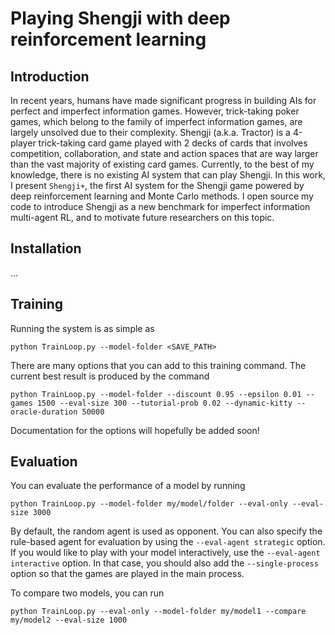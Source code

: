 # Playing Shengji with deep reinforcement learning

## Introduction
In recent years, humans have made significant progress in building AIs for perfect and imperfect information games. However, trick-taking poker games, which belong to the family of imperfect information games, are largely unsolved due to their complexity. Shengji (a.k.a. Tractor) is a 4-player trick-taking card game played with 2 decks of cards that involves competition, collaboration, and state and action spaces that are way larger than the vast majority of existing card games. Currently, to the best of my knowledge, there is no existing AI system that can play Shengji. In this work, I present `Shengji+`, the first AI system for the Shengji game powered by deep reinforcement learning and Monte Carlo methods. I open source my code to introduce Shengji as a new benchmark for imperfect information multi-agent RL, and to motivate future researchers on this topic.

## Installation
...

## Training
Running the system is as simple as
```shell
python TrainLoop.py --model-folder <SAVE_PATH>
```

There are many options that you can add to this training command. The current best result is produced by the command
```shell
python TrainLoop.py --model-folder --discount 0.95 --epsilon 0.01 --games 1500 --eval-size 300 --tutorial-prob 0.02 --dynamic-kitty --oracle-duration 50000
```

Documentation for the options will hopefully be added soon!

## Evaluation
You can evaluate the performance of a model by running
```shell
python TrainLoop.py --model-folder my/model/folder --eval-only --eval-size 3000
```

By default, the random agent is used as opponent. You can also specify the rule-based agent for evaluation by using the `--eval-agent strategic` option. If you would like to play with your model interactively, use the `--eval-agent interactive` option. In that case, you should also add the `--single-process` option so that the games are played in the main process.

To compare two models, you can run
```shell
python TrainLoop.py --eval-only --model-folder my/model1 --compare my/model2 --eval-size 1000
```

